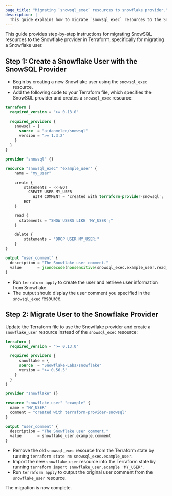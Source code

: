 ```yaml
---
page_title: "Migrating `snowsql_exec` resources to snowflake provider."
description: |-
  This guide explains how to migrate `snowsql_exec` resources to the Snowflake provider in Terraform.
---
```


This guide provides step-by-step instructions for migrating SnowSQL resources to the Snowflake provider in Terraform, specifically for migrating a Snowflake user.

## Step 1: Create a Snowflake User with the SnowSQL Provider

- Begin by creating a new Snowflake user using the `snowsql_exec` resource.
- Add the following code to your Terraform file, which specifies the SnowSQL provider and creates a `snowsql_exec` resource:

```terraform
terraform {
  required_version = ">= 0.13.0"

  required_providers {
    snowsql = {
      source  = "aidanmelen/snowsql"
      version = ">= 1.3.2"
    }
  }
}

provider "snowsql" {}

resource "snowsql_exec" "example_user" {
    name = "my_user"

    create {
        statements = <<-EOT
          CREATE USER MY_USER 
            WITH COMMENT = 'created with terraform-provider-snowsql';
        EOT
    }

    read {
      statements = "SHOW USERS LIKE 'MY_USER';"
    }

    delete {
        statements = "DROP USER MY_USER;"
    }
}

output "user_comment" {
  description = "The Snowflake user comment."
  value       = jsondecode(nonsensitive(snowsql_exec.example_user.read_results))[0]["comment"]
}
```

- Run `terraform apply` to create the user and retrieve user information from Snowflake.
- The output should display the user comment you specified in the `snowsql_exec` resource.

## Step 2: Migrate User to the Snowflake Provider

Update the Terraform file to use the Snowflake provider and create a `snowflake_user` resource instead of the `snowsql_exec` resource:

```terraform
terraform {
  required_version = ">= 0.13.0"

  required_providers {
      snowflake = {
      source  = "Snowflake-Labs/snowflake"
      version = ">= 0.56.5"
    }
  }
}

provider "snowflake" {}

resource "snowflake_user" "example" {
  name = "MY_USER"
  comment = "created with terraform-provider-snowsql"
}

output "user_comment" {
  description = "The Snowflake user comment."
  value       = snowflake_user.example.comment
}
```

- Remove the old `snowsql_exec` resource from the Terraform state by running `terraform state rm snowsql_exec.example_user`.
- Import the new `snowflake_user` resource into the Terraform state by running `terraform import snowflake_user.example 'MY_USER'`.
- Run `terraform apply` to output the original user comment from the `snowflake_user` resource.

The migration is now complete.
